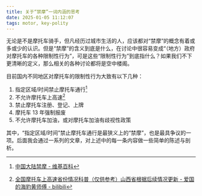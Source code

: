 ```yaml
---
title: 关于“禁摩”一词内涵的思考
date: 2025-01-05 11:12:07
tags: motor, key-polity
---
```


无论是不是摩托车骑手，但凡经历过城市生活的人，应该都对“禁摩”的概念有着或多或少的认识。但是“禁摩”的含义到底是什么，在讨论中很容易变成“（地方）政府对摩托车的各种限制性行为”，可是这些“限制性行为”到底指什么？如果我们不下更清晰的定义，那么相关的各种讨论都将是空中楼阁。

目前国内不同地区对摩托车的限制性行为大致有以下几种：

1. 指定区域/时间禁止摩托车通行[^1]
2. 不允许摩托车上高速[^2]
3. 禁止摩托车注册、登记、上牌
4. 摩托车 13 年强制报废
5. 不允许摩托车加油，或对摩托车加油有歧视性政策

其中，“指定区域/时间”禁止摩托车通行是最狭义上的“禁摩”，也是最具争议的一项。后面我会通过一系列的文章，对上述中的每一条内容做一些简单的陈述与剖析。

[^1]: [中国大陆禁摩 - 维基百科](https://zh.wikipedia.org/wiki/%E4%B8%AD%E5%9B%BD%E5%A4%A7%E9%99%86%E7%A6%81%E6%91%A9)
[^2]: [全国摩托车上高速省份情况科普（仅供参考）山西省根据后续情况更新 - 爱国的海豹黄师傅 - bilibili](https://www.bilibili.com/opus/943286912559349762)
